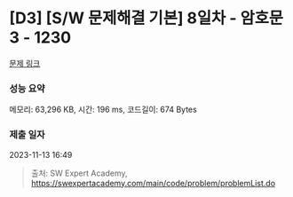 # [D3] [S/W 문제해결 기본] 8일차 - 암호문3 - 1230 

[문제 링크](https://swexpertacademy.com/main/code/problem/problemDetail.do?contestProbId=AV14zIwqAHwCFAYD) 

### 성능 요약

메모리: 63,296 KB, 시간: 196 ms, 코드길이: 674 Bytes

### 제출 일자

2023-11-13 16:49



> 출처: SW Expert Academy, https://swexpertacademy.com/main/code/problem/problemList.do